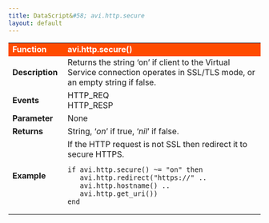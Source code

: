 ```yaml
---
title: DataScript&#58; avi.http.secure
layout: default
---
```

<table class="table table-hover"> 
 <tbody> 
  <tr bgcolor="ff4b00"> 
   <td width="100"> <font size="3" color="white"><strong>Function</strong></font> </td> 
   <td width="600"><font color="white"><b>avi.http.secure()</b></font></td> 
  </tr> 
  <tr> 
   <td width="100"> <font size="3"><strong>Description</strong></font> </td> 
   <td width="600">Returns the string ‘on’ if client to the Virtual Service connection operates in SSL/TLS mode, or an empty string if false.</td> 
  </tr> 
  <tr> 
   <td width="100"> <font size="3"><strong>Events</strong></font> </td> 
   <td width="600">HTTP_REQ<br> HTTP_RESP</td> 
  </tr> 
  <tr> 
   <td width="100"> <font size="3"><strong>Parameter</strong></font> </td> 
   <td width="600">None</td> 
  </tr> 
  <tr> 
   <td width="100"> <font size="3"><strong>Returns</strong></font> </td> 
   <td width="600">String, ‘<em>on</em>’ if true, ‘<em>nil</em>’ if false.</td> 
  </tr> 
  <tr> 
   <td width="100"> <font size="3"><strong>Example</strong></font> </td> 
   <td width="600">If the HTTP request is not SSL then redirect it to secure HTTPS.<br> 
    <!-- Crayon Syntax Highlighter v2.7.1 --> <pre><code class="language-lua">if avi.http.secure() ~= "on" then
   avi.http.redirect("https://" ..
   avi.http.hostname() ..
   avi.http.get_uri())
end</code></pre> 
    <!-- [Format Time: 0.0023 seconds] --> </td> 
  </tr> 
 </tbody> 
</table>
